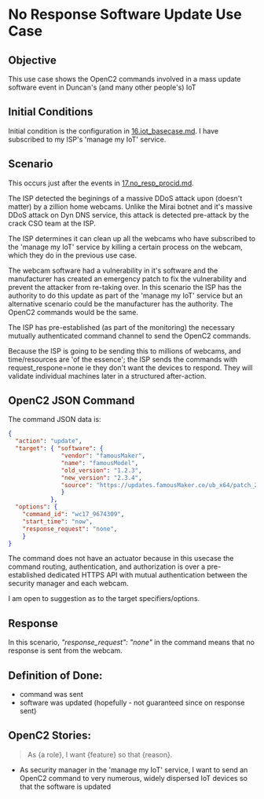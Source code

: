 # No Response Software Update Use Case
## Objective
This use case shows the OpenC2 commands involved in a 
mass update software event
in Duncan's (and many other people's) IoT

## Initial Conditions

Initial condition is the configuration in [16.iot_basecase.md](./16.iot_basecase.md).
I have subscribed to my ISP's 'manage my IoT' service.

## Scenario

This occurs just after the events in 
[17.no_resp_procid.md](./17.no_resp_procid.md).

The ISP detected the beginings of a massive DDoS attack upon (doesn't matter)
by a zillion home webcams.
Unlike the Mirai botnet and it's massive DDoS attack on Dyn DNS service,
this attack is detected pre-attack by the crack CSO team at the ISP.

The ISP determines it can clean up all the webcams who have subscribed to
the 'manage my IoT' service by killing a certain process on the webcam,
which they do in the previous use case.

The webcam software had a vulnerability in it's software
and the manufacturer has created an emergency patch to fix
the vulnerability and prevent the attacker from re-taking over.
In this scenario the ISP has the authority to do this update
as part of the 'manage my IoT' service but an alternative 
scenario could be the manufacturer has the authority.
The OpenC2 commands would be the same.

The ISP has pre-established (as part of the monitoring)
the necessary mutually authenticated command channel to send the 
OpenC2 commands.

Because the ISP is going to be sending this to millions of webcams,
and time/resources are 'of the essence'; the ISP sends the commands
with request_respone=none ie they don't want the devices to respond.
They will validate individual machines later in a structured after-action.

## OpenC2 JSON Command

The command JSON data is:

```json
{
  "action": "update",
  "target": { "software": {
               "vendor": "famousMaker",
               "name": "famousModel",
               "old_version": "1.2.3",
               "new_version": "2.3.4",
               "source": "https://updates.famousMaker.ce/ub_x64/patch_20180222_1234.cpp"
               }
            },
  "options": {
    "command_id": "wc17_9674309",
    "start_time": "now",
    "response_request": "none",
    }
}
```

The command does not have an actuator because in this usecase 
the command routing, authentication, and authorization 
is over a pre-established dedicated HTTPS API 
with mutual authentication between the security manager and each webcam.

I am open to suggestion as to the target specifiers/options.

## Response
In this scenario, *"response_request": "none"* in the command means
that no response is sent from the webcam.

## Definition of Done:
 * command was sent 
 * software was updated (hopefully - not guaranteed since on response sent)

## OpenC2 Stories:
> As {a role}, I want {feature} so that {reason}.
 * As security manager in the 'manage my IoT' service, I want to send an OpenC2 command to very numerous, widely dispersed IoT devices so that the software is updated
